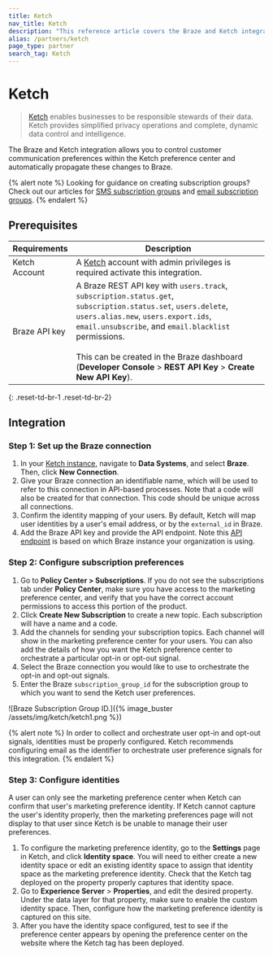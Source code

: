 ```yaml
---
title: Ketch
nav_title: Ketch
description: "This reference article covers the Braze and Ketch integration. Ketch provides simplified privacy operations and complete, dynamic data control, and intelligence."
alias: /partners/ketch
page_type: partner
search_tag: Ketch
---
```


# Ketch

> [Ketch](https://www.ketch.com) enables businesses to be responsible stewards of their data. Ketch provides simplified privacy operations and complete, dynamic data control and intelligence. 

The Braze and Ketch integration allows you to control customer communication preferences within the Ketch preference center and automatically propagate these changes to Braze. 

{% alert note %}
Looking for guidance on creating subscription groups? Check out our articles for <a href='/docs/user_guide/message_building_by_channel/sms/sms_subscription_group//'>SMS subscription groups</a> and <a href='/docs/user_guide/message_building_by_channel/email/managing_user_subscriptions/'>email subscription groups</a>.
{% endalert %}

## Prerequisites

| Requirements | Description |
|---|---|
| Ketch Account | A [Ketch](https://www.ketch.com) account with admin privileges is required activate this integration. |
| Braze API key | A Braze REST API key with `users.track`, `subscription.status.get`, `subscription.status.set`, `users.delete`, `users.alias.new`, `users.export.ids`, `email.unsubscribe`, and `email.blacklist` permissions. <br><br> This can be created in the Braze dashboard (**Developer Console** > **REST API Key** > **Create New API Key**). |
{: .reset-td-br-1 .reset-td-br-2}

## Integration

### Step 1: Set up the Braze connection

1. In your [Ketch instance](https://app.ketch.com), navigate to **Data Systems**, and select **Braze**. Then, click **New Connection**.
2. Give your Braze connection an identifiable name, which will be used to refer to this connection in API-based processes. Note that a code will also be created for that connection. This code should be unique across all connections.
3. Confirm the identity mapping of your users. By default, Ketch will map user identities by a user's email address, or by the `external_id` in Braze.
4. Add the Braze API key and provide the API endpoint. Note this [API endpoint](https://www.braze.com/docs/api/basics/#endpoints) is based on which Braze instance your organization is using.

### Step 2: Configure subscription preferences

1. Go to **Policy Center > Subscriptions**. If you do not see the subscriptions tab under **Policy Center**, make sure you have access to the marketing preference center, and verify that you have the correct account permissions to access this portion of the product.
2. Click **Create New Subscription** to create a new topic. Each subscription will have a name and a code.
3. Add the channels for sending your subscription topics. Each channel will show in the marketing preference center for your users. You can also add the details of how you want the Ketch preference center to orchestrate a particular opt-in or opt-out signal.
4. Select the Braze connection you would like to use to orchestrate the opt-in and opt-out signals.
5. Enter the Braze `subscription_group_id` for the subscription group to which you want to send the Ketch user preferences.

![Braze Subscription Group ID.]({% image_buster /assets/img/ketch/ketch1.png %})

{% alert note %}
In order to collect and orchestrate user opt-in and opt-out signals, identities must be properly configured. Ketch recommends configuring email as the identifier to orchestrate user preference signals for this integration.
{% endalert %}


### Step 3: Configure identities

A user can only see the marketing preference center when Ketch can confirm that user's marketing preference identity. If Ketch cannot capture the user's identity properly, then the marketing preferences page will not display to that user since Ketch is be unable to manage their user preferences.

1. To configure the marketing preference identity, go to the **Settings** page in Ketch, and click  **Identity space**. You will need to either create a new identity space or edit an existing identity space to assign that identity space as the marketing preference identity. Check that the Ketch tag deployed on the property properly captures that identity space.
2. Go to **Experience Server** > **Properties**, and edit the desired property. Under the data layer for that property, make sure to enable the custom identity space. Then, configure how the marketing preference identity is captured on this site.
3. After you have the identity space configured, test to see if the preference center appears by opening the preference center on the website where the Ketch tag has been deployed.


